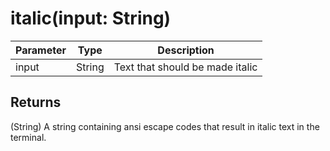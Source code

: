 # italic(input: String)

| Parameter | Type   | Description                     |
| --------- | ------ | ------------------------------- |
| input     | String | Text that should be made italic |

## Returns

(String) A string containing ansi escape codes that result in italic text in the terminal.
